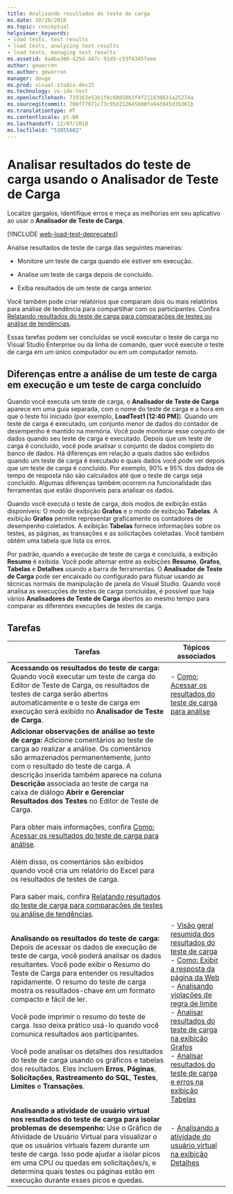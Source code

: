 ```yaml
---
title: Analisando resultados do teste de carga
ms.date: 10/20/2016
ms.topic: conceptual
helpviewer_keywords:
- load tests, test results
- load tests, analyzing test results
- load tests, managing test results
ms.assetid: 8a4ba300-425d-447c-91d9-c53f4345feee
author: gewarren
ms.author: gewarren
manager: douge
ms.prod: visual-studio-dev15
ms.technology: vs-ide-test
ms.openlocfilehash: 719163e53b1f8c68850b3f4f211838631a25274a
ms.sourcegitcommit: 708f77071c73c95d212645b00fa943d45d35361b
ms.translationtype: HT
ms.contentlocale: pt-BR
ms.lasthandoff: 12/07/2018
ms.locfileid: "53055602"
---
```

# <a name="analyze-load-test-results-using-the-load-test-analyzer"></a>Analisar resultados do teste de carga usando o Analisador de Teste de Carga

Localize gargalos, identifique erros e meça as melhorias em seu aplicativo ao usar o **Analisador de Teste de Carga**.

[!INCLUDE [web-load-test-deprecated](includes/web-load-test-deprecated.md)]

Analise resultados de teste de carga das seguintes maneiras:

-   Monitore um teste de carga quando ele estiver em execução.

-   Analise um teste de carga depois de concluído.

-   Exiba resultados de um teste de carga anterior.

Você também pode criar relatórios que comparam dois ou mais relatórios para análise de tendência para compartilhar com os participantes. Confira [Relatando resultados do teste de carga para comparações de testes ou análise de tendências](../test/compare-load-test-results.md).

Essas tarefas podem ser concluídas se você executar o teste de carga no Visual Studio Enterprise ou da linha de comando, quer você execute o teste de carga em um único computador ou em um computador remoto.

## <a name="differences-between-analyzing-a-running-and-a-completed-load-test"></a>Diferenças entre a análise de um teste de carga em execução e um teste de carga concluído

 Quando você executa um teste de carga, o **Analisador de Teste de Carga** aparece em uma guia separada, com o nome do teste de carga e a hora em que o teste foi iniciado (por exemplo, **LoadTest1 [12:40 PM]**). Quando um teste de carga é executado, um conjunto menor de dados do contador de desempenho é mantido na memória. Você pode monitorar esse conjunto de dados quando seu teste de carga é executado. Depois que um teste de carga é concluído, você pode analisar o conjunto de dados completo do banco de dados. Há diferenças em relação a quais dados são exibidos quando um teste de carga é executado e quais dados você pode ver depois que um teste de carga é concluído. Por exemplo, 90% e 95% dos dados de tempo de resposta não são calculados até que o teste de carga seja concluído. Algumas diferenças também ocorrem na funcionalidade das ferramentas que estão disponíveis para analisar os dados.

 Quando você executa o teste de carga, dois modos de exibição estão disponíveis: O modo de exibição **Grafos** e o modo de exibição **Tabelas**. A exibição **Grafos** permite representar graficamente os contadores de desempenho coletados. A exibição **Tabelas** fornece informações sobre os testes, as páginas, as transações e as solicitações coletadas. Você também obtém uma tabela que lista os erros.

 Por padrão, quando a execução de teste de carga é concluída, a exibição **Resumo** é exibida. Você pode alternar entre as exibições **Resumo**, **Grafos**, **Tabelas** e **Detalhes** usando a barra de ferramentas. O **Analisador de Teste de Carga** pode ser encaixado ou configurado para flutuar usando as técnicas normais de manipulação de janela do Visual Studio. Quando você analisa as execuções de testes de carga concluídas, é possível que haja vários **Analisadores de Teste de Carga** abertos ao mesmo tempo para comparar as diferentes execuções de testes de carga.

## <a name="tasks"></a>Tarefas

|Tarefas|Tópicos associados|
|-|-|
|**Acessando os resultados do teste de carga:** Quando você executar um teste de carga do Editor de Teste de Carga, os resultados de testes de carga serão abertos automaticamente e o teste de carga em execução será exibido no **Analisador de Teste de Carga**.|-   [Como: Acessar os resultados do teste de carga para análise](../test/how-to-access-load-test-results-for-analysis.md)|
|**Adicionar observações de análise ao teste de carga:** Adicione comentários ao teste de carga ao realizar a análise. Os comentários são armazenados permanentemente, junto com o resultado do teste de carga. A descrição inserida também aparece na coluna **Descrição** associada ao teste de carga na caixa de diálogo **Abrir e Gerenciar Resultados dos Testes** no Editor de Teste de Carga.<br /><br /> Para obter mais informações, confira [Como: Acessar os resultados do teste de carga para análise](../test/how-to-access-load-test-results-for-analysis.md).<br /><br /> Além disso, os comentários são exibidos quando você cria um relatório do Excel para os resultados de testes de carga.<br /><br /> Para saber mais, confira [Relatando resultados do teste de carga para comparações de testes ou análise de tendências](../test/compare-load-test-results.md).||
|**Analisando os resultados do teste de carga:** Depois de acessar os dados de execução de teste de carga, você poderá analisar os dados resultantes. Você pode exibir o Resumo do Teste de Carga para entender os resultados rapidamente. O resumo do teste de carga mostra os resultados-chave em um formato compacto e fácil de ler.<br /><br /> Você pode imprimir o resumo do teste de carga. Isso deixa prático usá-lo quando você comunica resultados aos participantes.<br /><br /> Você pode analisar os detalhes dos resultados do teste de carga usando os gráficos e tabelas dos resultados. Eles incluem **Erros**, **Páginas**, **Solicitações**, **Rastreamento do SQL**, **Testes**, **Limites** e **Transações**.|-   [Visão geral resumida dos resultados do teste de carga](../test/load-test-results-summary-overview.md)<br />-   [Como: Exibir a resposta da página da Web](../test/how-to-view-web-page-response-time-in-a-load-test.md)<br />-   [Analisando violações de regra de limite](../test/analyze-threshold-rule-violations-in-load-tests.md)<br />-   [Analisar resultados do teste de carga na exibição Grafos](../test/analyze-load-test-results-in-the-graphs-view.md)<br />-   [Analisar resultados do teste de carga e erros na exibição Tabelas](../test/analyze-load-test-results-and-errors-in-the-tables-view.md)|
|**Analisando a atividade de usuário virtual nos resultados do teste de carga para isolar problemas de desempenho:** Use o Gráfico de Atividade de Usuário Virtual para visualizar o que os usuários virtuais fazem durante um teste de carga. Isso pode ajudar a isolar picos em uma CPU ou quedas em solicitações/s, e determina quais testes ou páginas estão em execução durante esses picos e quedas.|-   [Analisando a atividade do usuário virtual na exibição Detalhes](../test/analyze-load-test-virtual-user-activity-in-the-details-view.md)|